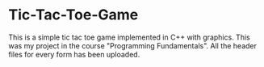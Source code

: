 # Tic-Tac-Toe-Game
This is a simple tic tac toe game implemented in C++ with graphics. This was my project in the course "Programming Fundamentals".
All the header files for every form has been uploaded.
